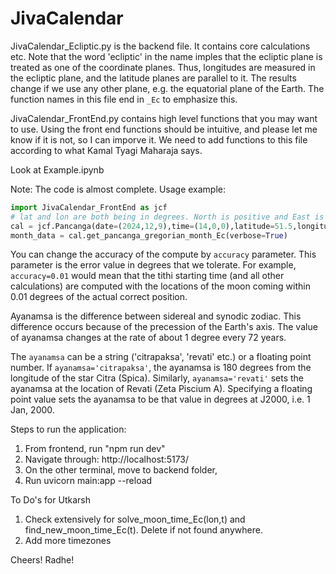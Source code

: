 # JivaCalendar

JivaCalendar_Ecliptic.py is the backend file. It contains core calculations etc. Note that the word 'ecliptic' in the name imples that the ecliptic plane is treated as one of the coordinate planes. Thus, longitudes are measured in the ecliptic plane, and the latitude planes are parallel to it. The results change if we use any other plane, e.g. the equatorial plane of the Earth. The function names in this file end in ```_Ec``` to emphasize this.

JivaCalendar_FrontEnd.py contains high level functions that you may want to use. Using the front end functions should be intuitive, 
and please let me know if it is not, so I can imporve it. We need to add functions to this file according to what Kamal Tyagi Maharaja says.

Look at Example.ipynb

Note: The code is almost complete. Usage example:

```python
import JivaCalendar_FrontEnd as jcf
# lat and lon are both being in degrees. North is positive and East is positive.
cal = jcf.Pancanga(date=(2024,12,9),time=(14,0,0),latitude=51.5,longitude=00.00) # Todo: To support NON-UTC locations
month_data = cal.get_pancanga_gregorian_month_Ec(verbose=True)
```

You can change the accuracy of the compute by ```accuracy``` parameter. This parameter is the error value in degrees that we tolerate. For example, ```accuracy=0.01``` would mean that the tithi starting time (and all other calculations) are computed with the locations of the moon coming within 0.01 degrees of the actual correct position.

Ayanamsa is the difference between sidereal and synodic zodiac. This difference occurs because of the precession of the Earth's axis. The value of ayanamsa changes at the rate of about 1 degree every 72 years.

The ```ayanamsa``` can be a string ('citrapaksa', 'revati' etc.) or a floating point number. If ```ayanamsa='citrapaksa'```, the ayanamsa is 180 degrees from the longitude of the star Citra (Spica). Similarly, ```ayanamsa='revati'``` sets the ayanamsa at the location of Revati (Zeta Piscium A). Specifying a floating point value sets the ayanamsa to be that value in degrees at J2000, i.e. 1 Jan, 2000. 
 


Steps to run the application:

1. From frontend, run "npm run dev" 
2. Navigate through: http://localhost:5173/
3. On the other terminal, move to backend folder,
4. Run uvicorn main:app --reload


To Do's for Utkarsh

1. Check extensively for solve_moon_time_Ec(lon,t) and find_new_moon_time_Ec(t). Delete if not found anywhere.
2. Add more timezones

Cheers! Radhe!


